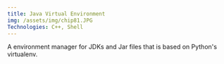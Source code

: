 ```yaml
---
title: Java Virtual Environment
img: /assets/img/chip81.JPG
Technologies: C++, Shell
---
```


A environment manager for JDKs and Jar files that is based on Python's virtualenv.